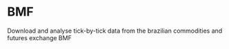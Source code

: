 # BMF
Download and analyse tick-by-tick data from the brazilian commodities and futures exchange BMF
